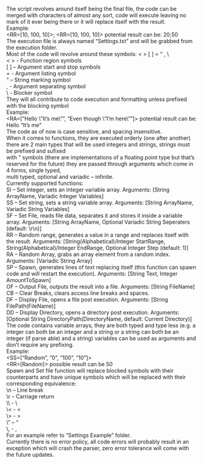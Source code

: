 The script revolves around itself being the final file,  the code can be merged with characters of almost any sort,  code will execute leaving no mark of it ever being there or it will replace itself with the result.<br>
Example: <br>
<RR=[10, 100, 10]>; <RR=[10, 100, 10]>  potential result can be: 20;50<br>
The execution file is always named “Settings.txt” and will be grabbed from the execution folder.<br>
Most of the code will revolve around these symbols: < >  [ ] = “ , \ <br>
< > - Function region symbols<br>
[ ] – Argument start and stop symbols<br>
= - Argument listing symbol<br>
“ – String marking symbol<br>
, - Argument separating symbol<br>
\ - Blocker symbol<br>
They will all contribute to code execution and formatting unless prefixed with the blocking symbol<br>
Example:<br>
<RA=[“Hello \”It’s me\””, “Even though \“I’m here\””]> potential result can be: Hello “It’s me”<br>
The code as of now is case sensitive, and spacing insensitive.<br>
When it comes to functions, they are executed orderly (one after another) there are 2 main types that will be used integers and strings, strings must be prefixed and sufixed<br> with " symbols (there are implementations of a floating point type but that’s reserved for the future) they are passed through arguments which come in 4 forms, single typed,<br> multi typed, optional and variadic – infinite.<br>
Currently supported functions:<br>
SI – Set integer, sets an integer variable array. Arguments: [String ArrayName, Variadic Integer Variables]<br>
SS – Set string, sets a string variable array. Arguments: [String ArrayName, Variadic String Variables]<br>
SF – Set File, reads file data, separates it and stores it inside a variable array. Arguments: [String ArrayName, Optional Variadic String Seperaters (default: \r\n)]<br>
RR – Random range, generates a value in a range and replaces itself with the result. Arguments: [String(Alphabetical)/Integer StartRange, String(Alphabetical)/Integer EndRange, Optional Integer Step (default: 1)]<br>
RA – Random Array, grabs an array element from a random index. Arguments: [Variadic String Array]<br>
SP – Spawn, generates lines of text replacing itself (this function can spawn code and will restart the execution). Arguments: [String Text, Integer AmountToSpawn]<br>
OF – Output File, outputs the result into a file. Arguments: [String FileName]<br>
CB – Clear Breaks, clears access line breaks and spaces.<br>
DF – Display File, opens a file post execution.  Arguments: [String FilePath(FileName)]<br>
DD – Display Directory, opens a directory post execution. Arguments: [Optional String DirectoryPath(DirectoryName, default: Current Directory)]<br>
The code contains variable arrays, they are both typed and type less (e.g. a integer can both be an integer and a string or a string can both be an integer (if parse able) and a string) variables can be used as arguments and don’t require any prefixing.<br>
Example:<br>
<SS=[“Random”, ”0”, “100”, “10”]><br>
<RR=[Random]> possible result can be 50<br>
Spawn and Set file function will replace blocked symbols with their counterparts and have unique symbols which will be replaced with their corresponding equivalence:<br>
\n – Line break<br>
\r – Carriage return<br>
\\\ - \ <br>
\\< - <<br>
\\> - ><br>
\” – “<br>
\\, - ,<br>
For an example refer to “Settings Example” folder.<br>
Currently there is no error policy, all code errors will probably result in an exception which will crash the parser, zero error tolerance will come with the future updates.<br>
